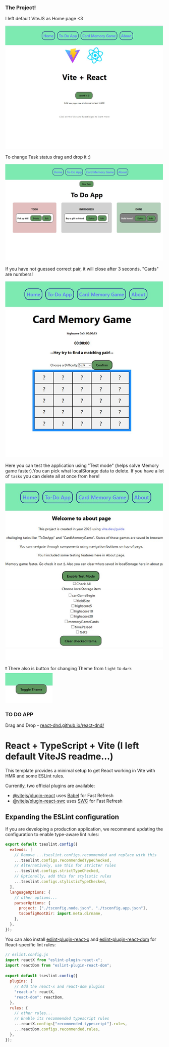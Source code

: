 ### The Project!

I left default ViteJS as Home page <3

<img src="readme_pictures/home_page.jpg" width="500">

To change Task status drag and drop it :)

<img src="readme_pictures/todoapp.jpg" width="500">

If you have not guessed correct pair, it will close after 3 seconds. "Cards" are numbers!

<img src="readme_pictures/card_memory_game.jpg" width="500">

Here you can test the application using "Test mode" (helps solve Memory game faster).You can pick what localStorage data to delete. If you have a lot of `tasks` you can delete all at once from here!

<img src="readme_pictures/about.jpg" width="500">

:exclamation: There also is button for changing Theme from `light` to `dark` <img src="readme_pictures/theme.jpg" width="150">

### TO DO APP

Drag and Drop - [react-dnd.github.io/react-dnd/](https://react-dnd.github.io/react-dnd/)

# React + TypeScript + Vite (I left default ViteJS readme...)

This template provides a minimal setup to get React working in Vite with HMR and some ESLint rules.

Currently, two official plugins are available:

- [@vitejs/plugin-react](https://github.com/vitejs/vite-plugin-react/blob/main/packages/plugin-react/README.md) uses [Babel](https://babeljs.io/) for Fast Refresh
- [@vitejs/plugin-react-swc](https://github.com/vitejs/vite-plugin-react-swc) uses [SWC](https://swc.rs/) for Fast Refresh

## Expanding the ESLint configuration

If you are developing a production application, we recommend updating the configuration to enable type-aware lint rules:

```js
export default tseslint.config({
  extends: [
    // Remove ...tseslint.configs.recommended and replace with this
    ...tseslint.configs.recommendedTypeChecked,
    // Alternatively, use this for stricter rules
    ...tseslint.configs.strictTypeChecked,
    // Optionally, add this for stylistic rules
    ...tseslint.configs.stylisticTypeChecked,
  ],
  languageOptions: {
    // other options...
    parserOptions: {
      project: ["./tsconfig.node.json", "./tsconfig.app.json"],
      tsconfigRootDir: import.meta.dirname,
    },
  },
});
```

You can also install [eslint-plugin-react-x](https://github.com/Rel1cx/eslint-react/tree/main/packages/plugins/eslint-plugin-react-x) and [eslint-plugin-react-dom](https://github.com/Rel1cx/eslint-react/tree/main/packages/plugins/eslint-plugin-react-dom) for React-specific lint rules:

```js
// eslint.config.js
import reactX from "eslint-plugin-react-x";
import reactDom from "eslint-plugin-react-dom";

export default tseslint.config({
  plugins: {
    // Add the react-x and react-dom plugins
    "react-x": reactX,
    "react-dom": reactDom,
  },
  rules: {
    // other rules...
    // Enable its recommended typescript rules
    ...reactX.configs["recommended-typescript"].rules,
    ...reactDom.configs.recommended.rules,
  },
});
```
